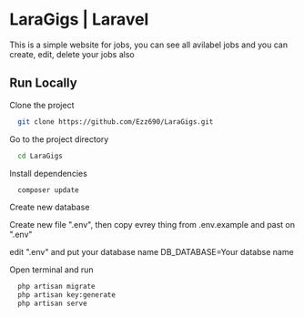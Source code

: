 
# LaraGigs | Laravel

This is a simple website for jobs, you can see all avilabel jobs and you can create, edit, delete your jobs also 
## Run Locally

Clone the project

```bash
  git clone https://github.com/Ezz690/LaraGigs.git
```

Go to the project directory

```bash
  cd LaraGigs
```

Install dependencies

```bash
  composer update
```
Create new database 

Create new file ".env", then copy evrey thing from .env.example and past on ".env"

edit ".env" and put your database name DB_DATABASE=Your databse name

Open terminal and run 
```bash
  php artisan migrate
  php artisan key:generate
  php artisan serve
```

